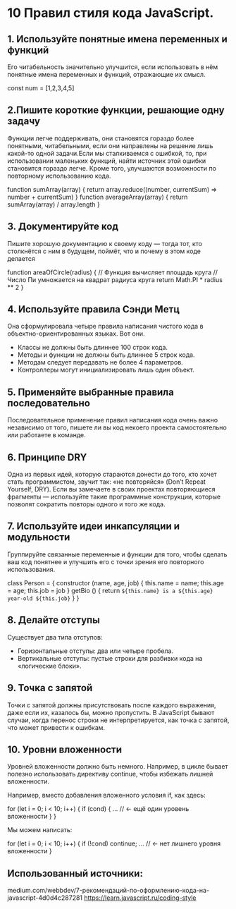 
# 10 Правил стиля кода JavaScript.

## 1. Используйте понятные имена переменных и функций

Его читабельность значительно улучшится, если использовать в нём понятные имена переменных и функций, отражающие их смысл.

const num = [1,2,3,4,5]

## 2.Пишите короткие функции, решающие одну задачу

Функции легче поддерживать, они становятся гораздо более понятными, читабельными, если они направлены на решение лишь какой-то одной задачи.Если мы сталкиваемся с ошибкой, то, при использовании маленьких функций, найти источник этой ошибки становится гораздо легче. Кроме того, улучшаются возможности по повторному использованию кода.

function sumArray(array) {
	return array.reduce((number, currentSum) => number + currentSum)
}
 function averageArray(array) {
 return sumArray(array) / array.length
}

## 3. Документируйте код

Пишите хорошую документацию к своему коду — тогда тот, кто столкнётся с ним в будущем, поймёт, что и почему в этом коде делается

function areaOfCircle(radius) {
	// Функция вычисляет площадь круга
	// Число Пи умножается на квадрат радиуса круга
	return Math.PI * radius ** 2
}

## 4. Используйте правила Сэнди Метц

Она сформулировала четыре правила написания чистого кода в объектно-ориентированных языках. Вот они.
+ Классы не должны быть длиннее 100 строк кода.
+ Методы и функции не должны быть длиннее 5 строк кода.
+ Методам следует передавать не более 4 параметров.
+ Контроллеры могут инициализировать лишь один объект.

## 5. Применяйте выбранные правила последовательно

Последовательное применение правил написания кода очень важно независимо от того, пишете ли вы код некоего проекта самостоятельно или работаете в команде.

## 6. Принципе DRY

Одна из первых идей, которую стараются донести до того, кто хочет стать программистом, звучит так: «не повторяйся» (Don’t Repeat Yourself, DRY). Если вы замечаете в своих проектах повторяющиеся фрагменты — используйте такие программные конструкции, которые позволят сократить повторы одного и того же кода. 

## 7. Используйте идеи инкапсуляции и модульности

Группируйте связанные переменные и функции для того, чтобы сделать ваш код понятнее и улучшить его с точки зрения его повторного использования.

class Person = {
	constructor (name, age, job) {
	this.name = name;
	this.age = age;
	this.job = job
}
getBio () {
	return `${this.name} is a ${this.age} year-old ${this.job}`
}
}

## 8. Делайте отступы

Существует два типа отступов:

+ Горизонтальные отступы: два или четыре пробела.
+ Вертикальные отступы: пустые строки для разбивки кода на «логические блоки».

## 9. Точка с запятой

Точки с запятой должны присутствовать после каждого выражения, даже если их, казалось бы, можно пропустить.
В JavaScript бывают случаи, когда перенос строки не интерпретируется, как точка с запятой, что может привести к ошибкам.

## 10.  Уровни вложенности

Уровней вложенности должно быть немного.
Например, в цикле бывает полезно использовать директиву continue, чтобы избежать лишней вложенности.

Например, вместо добавления вложенного условия if, как здесь:

for (let i = 0; i < 10; i++) {
  if (cond) {
    ... // <- ещё один уровень вложенности
  }
}

Мы можем написать:

for (let i = 0; i < 10; i++) {
  if (!cond) continue;
  ...  // <- нет лишнего уровня вложенности
}


## Использованный источники:

medium.com/webbdev/7-рекомендаций-по-оформлению-кода-на-javascript-4d0d4c287281
https://learn.javascript.ru/coding-style